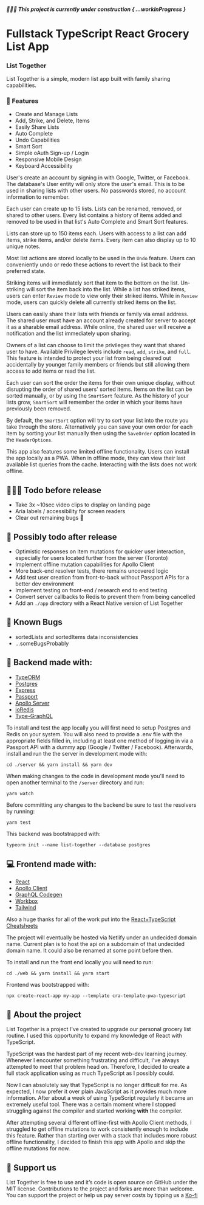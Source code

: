 ##### 🚧👷🚧 **This project is currently under construction { ...workInProgress }**

# Fullstack TypeScript React Grocery List App

### **List Together**

List Together is a simple, modern list app built with family sharing capabilities.

### **🚀 Features**

- Create and Manage Lists
- Add, Strike, and Delete, Items
- Easily Share Lists
- Auto Complete
- Undo Capabilities
- Smart Sort
- Simple oAuth Sign-up / Login
- Responsive Mobile Design
- Keyboard Accessibility

User's create an account by signing in with Google, Twitter, or Facebook. The database's User entity will only store the user's email. This is to be used in sharing lists with other users. No passwords stored, no account information to remember.

Each user can create up to 15 lists. Lists can be renamed, removed, or shared to other users. Every list contains a history of items added and removed to be used in that list's Auto Complete and Smart Sort features.

Lists can store up to 150 items each. Users with access to a list can add items, strike items, and/or delete items. Every item can also display up to 10 unique notes.

Most list actions are stored locally to be used in the `Undo` feature. Users can conveniently undo or redo these actions to revert the list back to their preferred state.

Striking items will immediately sort that item to the bottom on the list. Un-striking will sort the item back into the list. While a list has striked items, users can enter `Review` mode to view only their striked items. While in `Review` mode, users can quickly delete all currently striked items on the list.

Users can easily share their lists with friends or family via email address. The shared user must have an account already created for server to accept it as a sharable email address. While online, the shared user will receive a notification and the list immediately upon sharing.

Owners of a list can choose to limit the privileges they want that shared user to have. Available Privilege levels include `read`, `add`, `strike`, and `full`. This feature is intended to protect your list from being cleared out accidentally by younger family members or friends but still allowing them access to add items or read the list.

Each user can sort the order the items for their own unique display, without disrupting the order of shared users' sorted items. Items on the list can be sorted manually, or by using the `SmartSort` feature. As the history of your lists grow, `SmartSort` will remember the order in which your items have previously been removed.

By default, the `SmartSort` option will try to sort your list into the route you take through the store. Alternatively you can save your own order for each item by sorting your list manually then using the `SaveOrder` option located in the `HeaderOptions`.

This app also features some limited offline functionality. Users can install the app locally as a PWA. When in offline mode, they can view their last available list queries from the cache. Interacting with the lists does not work offline.

## **👨🏿‍💻 Todo before release**

- Take 3x ~10sec video clips to display on landing page
- Aria labels / accessibility for screen readers
- Clear out remaining bugs 🐛

## **🤔 Possibly todo after release**

- Optimistic responses on item mutations for quicker user interaction, especially for users located further from the server (Toronto)
- Implement offline mutation capabilities for Apollo Client
- More back-end resolver tests, there remains uncovered logic
- Add test user creation from front-to-back without Passport APIs for a better dev environment
- Implement testing on front-end / research end to end testing
- Convert server callbacks to Redis to prevent them from being cancelled
- Add an `./app` directory with a React Native version of List Together

## **🐞 Known Bugs**

- sortedLists and sortedItems data inconsistencies
- ...someBugsProbably

## **💽 Backend made with:**

- [TypeORM](https://github.com/typeorm/typeorm)
- [Postgres](https://github.com/postgres/postgres)
- [Express](https://github.com/expressjs/session)
- [Passport](https://github.com/jaredhanson/passport)
- [Apollo Server](https://github.com/apollographql/apollo-server)
- [ioRedis](https://github.com/luin/ioredis)
- [Type-GraphQL](https://github.com/MichalLytek/type-graphql)

To install and test the app locally you will first need to setup Postgres and Redis on your system. You will also need to provide a .env file with the appropriate fields filled in, including at least one method of logging in via a Passport API with a dummy app (Google / Twitter / Facebook). Afterwards, install and run the the server in development mode with:

```
cd ./server && yarn install && yarn dev
```

When making changes to the code in development mode you'll need to open another terminal to the `/server` directory and run:

```
yarn watch
```

Before committing any changes to the backend be sure to test the resolvers by running:

```
yarn test
```

This backend was bootstrapped with:

```
typeorm init --name list-together --database postgres
```

## **💻 Frontend made with:**

- [React](https://github.com/facebook/react)
- [Apollo Client](https://github.com/apollographql/apollo-client)
- [GraphQL Codegen](https://github.com/dotansimha/graphql-code-generator)
- [Workbox](https://github.com/googlechrome/workbox)
- [Tailwind](https://github.com/tailwindlabs/tailwindcss)

Also a huge thanks for all of the work put into the [React+TypeScript Cheatsheets](https://github.com/typescript-cheatsheets/react)

The project will eventually be hosted via Netlify under an undecided domain name. Current plan is to host the api on a subdomain of that undecided domain name. It could also be renamed at some point before then.

To install and run the front end locally you will need to run:

```
cd ./web && yarn install && yarn start
```

Frontend was bootstrapped with:

```
npx create-react-app my-app --template cra-template-pwa-typescript
```

## **📖 About the project**

List Together is a project I've created to upgrade our personal grocery list routine. I used this opportunity to expand my knowledge of React with TypeScript.

TypeScript was the hardest part of my recent web-dev learning journey. Whenever I encounter something frustrating and difficult, I've always attempted to meet that problem head on. Therefore, I decided to create a full stack application using as much TypeScript as I possibly could.

Now I can absolutely say that TypeScript is no longer difficult for me. As expected, I now prefer it over plain JavaScript as it provides much more information. After about a week of using TypeScript regularly it became an extremely useful tool. There was a certain moment where I stopped struggling against the compiler and started working **with** the compiler.

After attempting several different offline-first with Apollo Client methods, I struggled to get offline mutations to work consistently enough to include this feature. Rather than starting over with a stack that includes more robust offline functionality, I decided to finish this app with Apollo and skip the offline mutations for now.

## **💖 Support us**

List Together is free to use and it&rsquo;s code is open source on
GitHub under the MIT license. Contributions to the project and
forks are more than welcome. You can support the project or help us pay server costs by tipping us a [Ko-fi](https://ko-fi.com/pixelpajamastudios)
